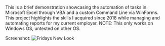 This is a brief demonstration showcasing the automation of tasks in Microsoft Excel through VBA and a custom Command Line via WinForms. This project highlights the skills I acquired since 2018 while managing and automating reports for my current employer.
NOTE: This only works on Windows OS, untested on other OS.

Screenshot:
![Fridays New Look](https://github.com/CharleeTalingdan/FRIDAY/assets/144240397/b9668cc1-c919-4d35-aacb-83eea904f57b)
